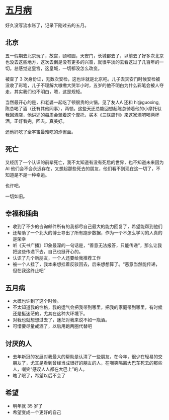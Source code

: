 # [五月病](https://github.com/yihong0618/gitblog/issues/268)

好久没写流水账了，记录下刚过去的五月。

## 北京

五一假期去北京玩了，故宫，颐和园，天安门，长城都去了，以前去了好多次北京也没去这些地方，这次去倒是没有更多的兴奋，就很平淡的去看这过了几百年的一切。总感觉这皇宫，这皇城，一切都没怎么改变。

被查了 3 次身份证，无数次安检，这也许就是北京吧。儿子去天安门时候安检被没收了彩笔，儿子不理解大嗷嗷大哭半小时，五岁的他不明白为什么彩笔会被人夺走，其实我们也不明白，嗯，这是规矩。

当然最开心的是，和老婆一起吃了顿很贵的火锅，见了友人A 还和 hi@guoxing, 陈总喝了酒（还有其他同事），两顿。这些天还总能回想起陈总骑着他的小摩托驮我回酒店，他讲述的每周会骑着这个摩托，买本《三联周刊》来这家酒吧喝两杯酒，正好看完，回去。真美好。

还他妈吃了全宇宙最难吃的炸酱面。

## 死亡

又经历了一个认识的前辈死亡，我不太知道有没有死后的世界，也不知道未来因为 AI 他们会不会永远存在，又想起那些死去的朋友，他们看不到现在这一切了，不知道是不是一种幸运。

也许吧。

一切如旧。

## 幸福和插曲

- 收到了不少的咨询邮件所有的我都尽自己最大的能力回复了，希望能帮到他们
- 还帮助了一个北大的博士导出了所有跑步数据，作为一个不怎么学习的人真的是荣幸
- 听《天书广播》印象最深的一句话是，“善意无法报答，只能传递”，那么让我把这些传递下去，自己也挺开心的。
- 认识了几个新朋友，一个人还要给我推荐工作
- 被一个人挂了，我本来想挂着反驳回去，后来想想算了。“恶意当然能传递，但在我这终止吧”

## 五月病

- 大概也许到了这个时候。
- 不太知道我的性格，我的运气会把我带到哪里，把我的家庭带到哪里，有时候还是挺迷茫的，尤其在这种大环境下。
- 对我也就想想过去了，迷茫对我来说不如一瓶酒。
- 可惜要尽量戒酒了，以后用跑两圈代替吧

## 讨厌的人

- 去年新冠的发展对我最大的帮助是认清了一些朋友，在今年，很少在轻易的交朋友了，尤其是看到曾经当成很好的朋友的人，在嘲笑隔离大巴车死去的那些人，嘲笑“感叹人人都在大巴上”的人。
- 瞎了眼了，希望以后不会了

## 希望

- 明年就 35 岁了
- 希望变成一个更好的自己
